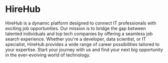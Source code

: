 # HireHub
HireHub is a dynamic platform designed to connect IT professionals with exciting job opportunities. Our mission is to bridge the gap between talented individuals and top tech companies by offering a seamless job search experience. Whether you're a developer, data scientist, or IT specialist, HireHub provides a wide range of career possibilities tailored to your expertise. Start your journey with us and find your next big opportunity in the ever-evolving world of technology.
